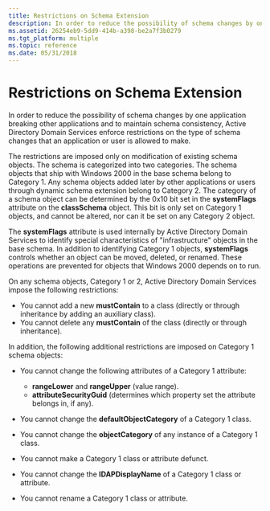 ```yaml
---
title: Restrictions on Schema Extension
description: In order to reduce the possibility of schema changes by one application breaking other applications and to maintain schema consistency, Active Directory Domain Services enforce restrictions on the type of schema changes that an application or user is allowed to make.
ms.assetid: 26254eb9-5dd9-414b-a398-be2a7f3b0279
ms.tgt_platform: multiple
ms.topic: reference
ms.date: 05/31/2018
---
```


# Restrictions on Schema Extension

In order to reduce the possibility of schema changes by one application breaking other applications and to maintain schema consistency, Active Directory Domain Services enforce restrictions on the type of schema changes that an application or user is allowed to make.

The restrictions are imposed only on modification of existing schema objects. The schema is categorized into two categories. The schema objects that ship with Windows 2000 in the base schema belong to Category 1. Any schema objects added later by other applications or users through dynamic schema extension belong to Category 2. The category of a schema object can be determined by the 0x10 bit set in the **systemFlags** attribute on the **classSchema** object. This bit is only set on Category 1 objects, and cannot be altered, nor can it be set on any Category 2 object.

The **systemFlags** attribute is used internally by Active Directory Domain Services to identify special characteristics of "infrastructure" objects in the base schema. In addition to identifying Category 1 objects, **systemFlags** controls whether an object can be moved, deleted, or renamed. These operations are prevented for objects that Windows 2000 depends on to run.

On any schema objects, Category 1 or 2, Active Directory Domain Services impose the following restrictions:

-   You cannot add a new **mustContain** to a class (directly or through inheritance by adding an auxiliary class).
-   You cannot delete any **mustContain** of the class (directly or through inheritance).

In addition, the following additional restrictions are imposed on Category 1 schema objects:

-   You cannot change the following attributes of a Category 1 attribute:

    -   **rangeLower** and **rangeUpper** (value range).
    -   **attributeSecurityGuid** (determines which property set the attribute belongs in, if any).

-   You cannot change the **defaultObjectCategory** of a Category 1 class.
-   You cannot change the **objectCategory** of any instance of a Category 1 class.
-   You cannot make a Category 1 class or attribute defunct.
-   You cannot change the **lDAPDisplayName** of a Category 1 class or attribute.
-   You cannot rename a Category 1 class or attribute.

 

 




